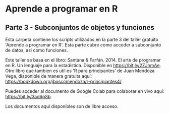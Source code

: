 # Aprende a programar en R 
## Parte 3 - Subconjuntos de objetos y funciones  
Esta carpeta contiene los scripts utilizados en la parte 3 del taller gratuito 'Aprende a programar en R'. Esta parte cubre como acceder a subconjunto de datos, asi como funciones.  
  
Este taller se basa en el libro: Santana & Farfán. 2014. El arte de programar en R. Un lenguaje para la estadística. Disponible en https://bit.ly/2ZJnmAe.  Otro libro que tambien es util es 'R para principantes' de Juan Mendoza Vega, disponible de manera gratuita aquí: https://bookdown.org/jboscomendoza/r-principiantes4/.  
  
Puedes acceder al documento de Google Colab para colaborar en vivo aquí: https://bit.ly/3ad6pSb.  
  
Los documentos aquí disponibles son de libre acceso.
